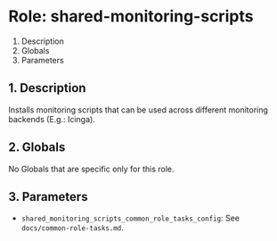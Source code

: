 # Role: shared-monitoring-scripts



1. Description
2. Globals
3. Parameters



## 1. Description

Installs monitoring scripts that can be used across different
monitoring backends (E.g.: Icinga).



## 2. Globals

No Globals that are specific only for this role.



## 3. Parameters

* `shared_monitoring_scripts_common_role_tasks_config`: See `docs/common-role-tasks.md`.
